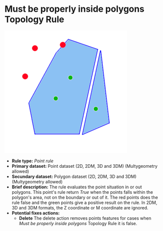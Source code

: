 # Must be properly inside polygons Topology Rule
![TopologyRuleMustBeProperlyInsidePolygonsPoint](https://github.com/jolicar/TopologyRuleMustBeProperlyInsidePolygonsPoint/blob/master/img/TP00R01_img1.png)
* **Rule type:** *Point rule*
* **Primary dataset:** Point dataset (2D, 2DM, 3D and 3DM) (Multygeometry allowed)
* **Secundary dataset:** Polygon dataset (2D, 2DM, 3D and 3DM) (Multygeometry allowed)
* **Brief description:** The rule evaluates the point situation in or out polygons. This point's rule return *True* when the points falls within the polygon's area, not on the boundary or out of it. The red points does the rule false and the green points give a positive result on the rule. In 2DM, 3D and 3DM formats, the Z coordinate or M coordinate are ignored.
* **Potential fixes actions:** 
	- **Delete** The delete action removes points features for cases when *Must be properly inside polygons* Topology Rule it is false.
